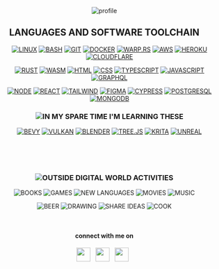 <div align="center">

![profile](https://github.com/git-BR/git-BR/raw/master/icons/profileHeaderSVG.svg)

</div>

<div align="center">

## LANGUAGES AND SOFTWARE TOOLCHAIN

</div>

<div align="center">
  
  <ul>
    
  [![LINUX](https://img.shields.io/badge/LINUX-black?style=for-the-badge&logo=LINUX&logoColor=%23FCC624)](https://www.linux.org/)
  [![BASH](https://img.shields.io/badge/BASH-black?style=for-the-badge&logo=GNU+BASH&logoColor=%234EAA25)](https://www.gnu.org/software/bash/)
  [![GIT](https://img.shields.io/badge/GIT-black?style=for-the-badge&logo=GIT&logoColor=%23F05032)](https://git-scm.com/)
  [![DOCKER](https://img.shields.io/badge/DOCKER-black?style=for-the-badge&logo=DOCKER&logoColor=%232496ED)](https://www.docker.com/)
  [![WARP.RS](https://img.shields.io/badge/WARP.RS-black?style=for-the-badge&logo=WAPPALYZER&logoColor=orangered)](https://crates.io/crates/warp)
  [![AWS](https://img.shields.io/badge/AWS-black?style=for-the-badge&logo=AMAZON+AWS&logoColor=%23FF9900)](https://aws.amazon.com/)
  [![HEROKU](https://img.shields.io/badge/HEROKU-black?style=for-the-badge&logo=HEROKU&logoColor=%239933CC)](https://www.heroku.com/)
  [![CLOUDFLARE](https://img.shields.io/badge/CLOUDFLARE-black?style=for-the-badge&logo=CLOUDFLARE&logoColor=%23F38020)](https://www.cloudflare.com/)

  [![RUST](https://img.shields.io/badge/RUST-black?style=for-the-badge&logo=Rust&logoColor=orangered)](https://rustlang.org/)
  [![WASM](https://img.shields.io/badge/WASM-black?style=for-the-badge&logo=WEBASSEMBLY&logoColor=%23654FF0)](https://developer.mozilla.org/en-US/docs/WebAssembly)
  [![HTML](https://img.shields.io/badge/HTML-black?style=for-the-badge&logo=HTML5&logoColor=%23E34F26)](https://developer.mozilla.org/en-US/docs/Web/HTML)
  [![CSS](https://img.shields.io/badge/CSS-black?style=for-the-badge&logo=CSS3&logoColor=%231572B6)](https://developer.mozilla.org/en-US/docs/Web/CSS)
  [![TYPESCRIPT](https://img.shields.io/badge/TYPESCRIPT-black?style=for-the-badge&logo=TypeScript&logoColor=%233178C6)](https://www.typescriptlang.org/)
  [![JAVASCRIPT](https://img.shields.io/badge/JAVASCRIPT-black?style=for-the-badge&logo=JAVASCRIPT&logoColor=%23F7DF1E)](https://developer.mozilla.org/en-US/docs/Learn/JavaScript/)
  [![GRAPHQL](https://img.shields.io/badge/GRAPHQL-black?style=for-the-badge&logo=GRAPHQL&logoColor=%23E10098)](https://rustlang.org/)

  [![NODE](https://img.shields.io/badge/NODE-black?style=for-the-badge&logo=NODE.JS&logoColor=%23339933)](https://nodejs.org/en/)
  [![REACT](https://img.shields.io/badge/REACT-black?style=for-the-badge&logo=REACT&logoColor=%2361DAFB)](https://reactjs.org/)
  [![TAILWIND](https://img.shields.io/badge/TAILWIND-black?style=for-the-badge&logo=TAILWIND+CSS&logoColor=%2306B6D4)](https://tailwindcss.com/)
  [![FIGMA](https://img.shields.io/badge/FIGMA-black?style=for-the-badge&logo=FIGMA&logoColor=%23F24E1E)](https://www.figma.com/)
  [![CYPRESS](https://img.shields.io/badge/CYPRESS-black?style=for-the-badge&logo=CYPRESS&logoColor=WHITE)](https://www.cypress.io/)
  [![POSTGRESQL](https://img.shields.io/badge/POSTGRESQL-black?style=for-the-badge&logo=POSTGRESQL&logoColor=%234169E1)](https://www.postgresql.org/)
  [![MONGODB](https://img.shields.io/badge/MONGODB-black?style=for-the-badge&logo=MONGODB&logoColor=%2347A248)](https://cloud.mongodb.com/)

  ### ![IN MY SPARE TIME I'M LEARNING THESE](https://img.shields.io/badge/IN_MY_SPARE_TIME_I'M_LEARNING_THESE-gray?style=for-the-badge)
  
  
  [![BEVY](https://img.shields.io/badge/BEVY-black?style=for-the-badge&logo=FAMPAY&logoColor=gray)](https://bevyengine.org/)
  [![VULKAN](https://img.shields.io/badge/VULKAN-black?style=for-the-badge&logo=VULKAN&logoColor=%23AC162C)](https://www.vulkan.org/)
  [![BLENDER](https://img.shields.io/badge/BLENDER-black?style=for-the-badge&logo=BLENDER&logoColor=%23F5792A)](https://www.blender.org/)
  [![TREE.JS](https://img.shields.io/badge/TREE.JS-black?style=for-the-badge&logo=THREE.JS&logoColor=WHITE)](https://threejs.org/)
  [![KRITA](https://img.shields.io/badge/KRITA-black?style=for-the-badge&logo=KRITA&logoColor=%233BABFF)](https://krita.org/en/)
  [![UNREAL](https://img.shields.io/badge/UNREAL-black?style=for-the-badge&logo=UNREAL+ENGINE&logoColor=WHITE)](https://www.unrealengine.com/)
    
  </ul>

</div>

<br>
<br>
<br>

<div align="center">



### ![OUTSIDE DIGITAL WORLD ACTIVITIES](https://img.shields.io/badge/OUTSIDE_DIGITAL_WORLD_ACTIVITIES-forestgreen?style=for-the-badge)

![BOOKS](https://img.shields.io/badge/BOOKS-black?style=for-the-badge&logo=bookstack&logoColor=gray)
![GAMES](https://img.shields.io/badge/GAMES-black?style=for-the-badge&logo=Nintendo+Switch&logoColor=%23FF0000)
![NEW LANGUAGES](https://img.shields.io/badge/NEW_LANGUAGES-black?style=for-the-badge&logo=MICROSOFT+TRANSLATOR&logoColor=white)
![MOVIES](https://img.shields.io/badge/MOVIES-black?style=for-the-badge&logo=IMDB&logoColor=%23F5C518)
![MUSIC](https://img.shields.io/badge/MUSIC-black?style=for-the-badge&logo=SPOTIFY&logoColor=%231DB954)

![BEER](https://img.shields.io/badge/BEER-black?style=for-the-badge&logo=HOMEBREW&logoColor=YELLOW)
![DRAWING](https://img.shields.io/badge/DRAWING-black?style=for-the-badge&logo=LIVEJOURNAL&logoColor=%2300B0EA)
![SHARE IDEAS](https://img.shields.io/badge/SHARE_IDEAS-black?style=for-the-badge&logo=JABBER&logoColor=yellow)
![COOK](https://img.shields.io/badge/COOK-black?style=for-the-badge&logo=JUST+EAT&logoColor=green)

  </details>
  
  <br>
  
#### connect with me on

<a href="https://twitter.com/amindWalker"><img border-width="red" height="32" src="https://github.com/git-BR/git-BR/raw/master/icons/twitter.svg" ></a>&nbsp;&nbsp;
<a href="https://dev.to/amindWalker"><img height="32" src="https://github.com/git-BR/git-BR/raw/master/icons/devto_fill.svg" ></a>&nbsp;&nbsp;
<a href="https://br.linkedin.com/in/breno-rocha-dev"><img height="32" src="https://github.com/git-BR/git-BR/raw/master/icons/linkedin_fill.svg"></a>&nbsp;&nbsp;

</div>
